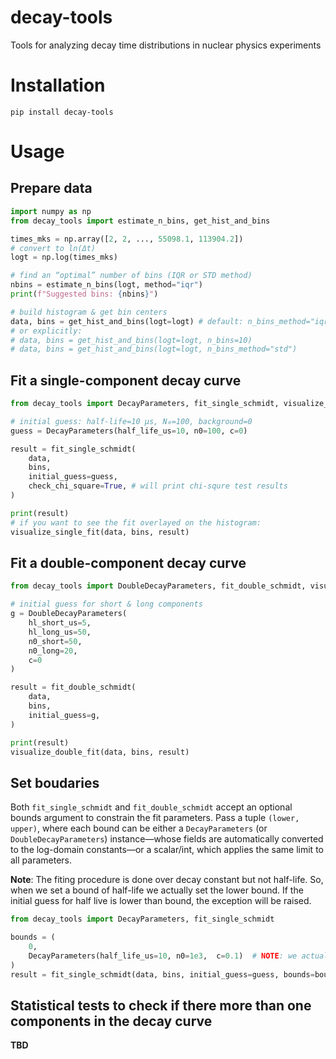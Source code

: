 # decay-tools
Tools for analyzing decay time distributions in nuclear physics experiments


# Installation

```
pip install decay-tools
```

# Usage

## Prepare data

```python
import numpy as np
from decay_tools import estimate_n_bins, get_hist_and_bins

times_mks = np.array([2, 2, ..., 55098.1, 113904.2])
# convert to ln(Δt)
logt = np.log(times_mks)

# find an “optimal” number of bins (IQR or STD method)
nbins = estimate_n_bins(logt, method="iqr")
print(f"Suggested bins: {nbins}")

# build histogram & get bin centers
data, bins = get_hist_and_bins(logt=logt) # default: n_bins_method="iqr"
# or explicitly:
# data, bins = get_hist_and_bins(logt=logt, n_bins=10)
# data, bins = get_hist_and_bins(logt=logt, n_bins_method="std")
```

## Fit a single-component decay curve

```python
from decay_tools import DecayParameters, fit_single_schmidt, visualize_single_fit

# initial guess: half-life=10 μs, N₀=100, background=0
guess = DecayParameters(half_life_us=10, n0=100, c=0)

result = fit_single_schmidt(
    data,
    bins,
    initial_guess=guess,
    check_chi_square=True, # will print chi-squre test results
)

print(result)
# if you want to see the fit overlayed on the histogram:
visualize_single_fit(data, bins, result)
```

## Fit a double-component decay curve

```python
from decay_tools import DoubleDecayParameters, fit_double_schmidt, visualize_double_fit

# initial guess for short & long components
g = DoubleDecayParameters(
    hl_short_us=5, 
    hl_long_us=50,
    n0_short=50, 
    n0_long=20, 
    c=0
)

result = fit_double_schmidt(
    data, 
    bins, 
    initial_guess=g,
)

print(result)
visualize_double_fit(data, bins, result)
```

## Set boudaries

Both `fit_single_schmidt` and `fit_double_schmidt` accept an optional bounds argument to constrain the fit parameters. Pass a tuple `(lower, upper)`, where each bound can be either a `DecayParameters` (or `DoubleDecayParameters`) instance—whose fields are automatically converted to the log-domain constants—or a scalar/int, which applies the same limit to all parameters.

**Note**: The fiting procedure is done over decay constant but not half-life. So, when we set a bound of half-life we actually set the lower bound. If the initial guess for half live is lower than bound, the exception will be raised.

```python
from decay_tools import DecayParameters, fit_single_schmidt

bounds = (
    0,
    DecayParameters(half_life_us=10, n0=1e3,  c=0.1)  # NOTE: we actually limit here the lower bound for half life
)
result = fit_single_schmidt(data, bins, initial_guess=guess, bounds=bounds)
```


## Statistical tests to check if there more than one components in the decay curve

**TBD**
